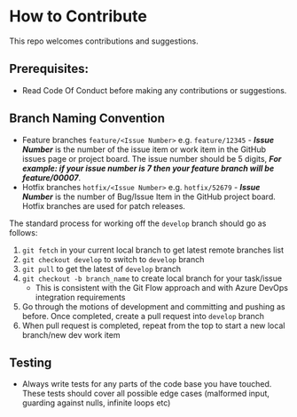 # How to Contribute

This repo welcomes contributions and suggestions.

## Prerequisites:

- Read Code Of Conduct before making any contributions or suggestions.

## Branch Naming Convention

- Feature branches ```feature/<Issue Number>``` e.g. ```feature/12345``` - ***Issue Number*** is the number of the issue item or work item in the GitHub issues page or project board. The issue number should be 5 digits, ***For example: if your issue number is 7 then your feature branch will be feature/00007***.
- Hotfix branches ```hotfix/<Issue Number>``` e.g. ```hotfix/52679``` - ***Issue Number*** is the number of Bug/Issue Item in the GitHub project board. Hotfix branches are used for patch releases.

The standard process for working off the `develop` branch should go as follows:
1. `git fetch` in your current local branch to get latest remote branches list
2. `git checkout develop` to switch to `develop` branch
3. `git pull` to get the latest of `develop` branch
4. `git checkout -b branch_name` to create local branch for your task/issue
   * This is consistent with the Git Flow approach and with Azure DevOps integration requirements
5. Go through the motions of development and committing and pushing as before. Once completed, create a pull request into `develop` branch
6. When pull request is completed, repeat from the top to start a new local branch/new dev work item

## Testing

 * Always write tests for any parts of the code base you have touched. These tests should cover all possible edge cases (malformed input, guarding against nulls, infinite loops etc)